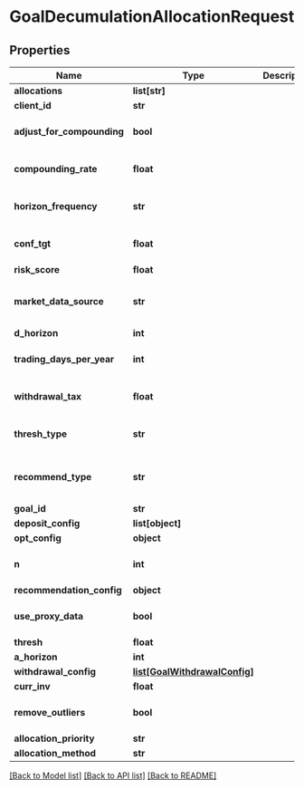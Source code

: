 # GoalDecumulationAllocationRequest

## Properties
Name | Type | Description | Notes
------------ | ------------- | ------------- | -------------
**allocations** | **list[str]** |  | [optional] 
**client_id** | **str** |  | [optional] 
**adjust_for_compounding** | **bool** |  | [optional] [default to False]
**compounding_rate** | **float** |  | [optional] [default to 0.0]
**horizon_frequency** | **str** |  | [optional] [default to 'year']
**conf_tgt** | **float** |  | [optional] [default to 0.9]
**risk_score** | **float** |  | [optional] 
**market_data_source** | **str** |  | [optional] [default to 'nucleus']
**d_horizon** | **int** |  | [optional] 
**trading_days_per_year** | **int** |  | [optional] [default to 252]
**withdrawal_tax** | **float** |  | [optional] [default to 0.0]
**thresh_type** | **str** |  | [optional] [default to 'perc']
**recommend_type** | **str** |  | [optional] [default to 'horizon']
**goal_id** | **str** |  | [optional] 
**deposit_config** | **list[object]** |  | [optional] 
**opt_config** | **object** |  | [optional] 
**n** | **int** |  | [optional] [default to 1000]
**recommendation_config** | **object** |  | [optional] 
**use_proxy_data** | **bool** |  | [optional] [default to False]
**thresh** | **float** |  | [optional] 
**a_horizon** | **int** |  | [optional] 
**withdrawal_config** | [**list[GoalWithdrawalConfig]**](GoalWithdrawalConfig.md) |  | [optional] 
**curr_inv** | **float** |  | [optional] 
**remove_outliers** | **bool** |  | [optional] [default to True]
**allocation_priority** | **str** |  | 
**allocation_method** | **str** |  | 

[[Back to Model list]](../README.md#documentation-for-models) [[Back to API list]](../README.md#documentation-for-api-endpoints) [[Back to README]](../README.md)


